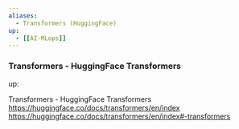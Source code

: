 ```yaml
---
aliases:
  - Transformers (HuggingFace)
up:
  - [[AI-MLops]]
---
```

### Transformers - HuggingFace Transformers
up:  


Transformers - HuggingFace Transformers
https://huggingface.co/docs/transformers/en/index
https://huggingface.co/docs/transformers/en/index#-transformers





